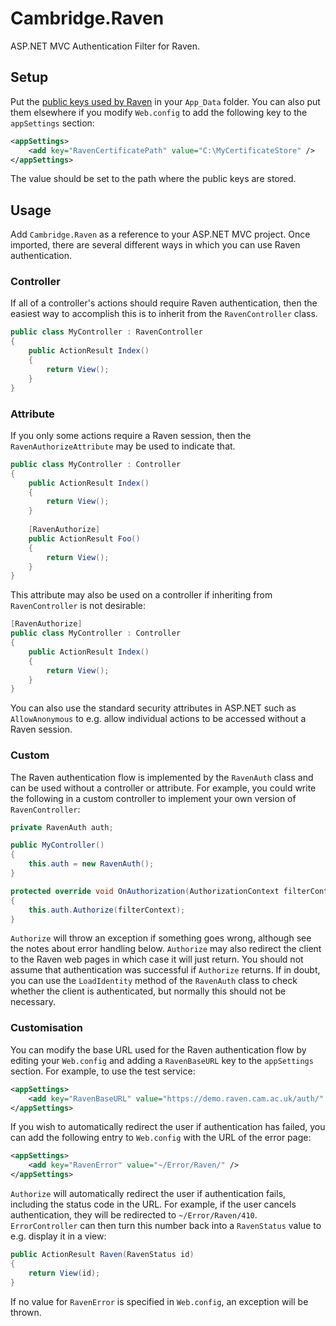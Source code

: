 # Cambridge.Raven
ASP.NET MVC Authentication Filter for Raven.

## Setup

Put the [public keys used by Raven](https://raven.cam.ac.uk/project/keys/) in your `App_Data` folder. You can also put them elsewhere if you modify `Web.config` to add the following key to the `appSettings` section:

```xml
<appSettings>
    <add key="RavenCertificatePath" value="C:\MyCertificateStore" />
</appSettings>
```

The value should be set to the path where the public keys are stored.

## Usage

Add `Cambridge.Raven` as a reference to your ASP.NET MVC project. Once imported, there are several different ways in which you can use Raven authentication.

### Controller

If all of a controller's actions should require Raven authentication, then the easiest way to accomplish this is to inherit from the `RavenController` class.

```C#
public class MyController : RavenController
{
    public ActionResult Index()
    {
        return View();
    }
}
```

### Attribute

If you only some actions require a Raven session, then the ``RavenAuthorizeAttribute`` may be used to indicate that.

```C#
public class MyController : Controller
{
    public ActionResult Index()
    {
        return View();
    }
    
    [RavenAuthorize]
    public ActionResult Foo()
    {
        return View();
    }
}
```

This attribute may also be used on a controller if inheriting from `RavenController` is not desirable:

```C#
[RavenAuthorize]
public class MyController : Controller
{
    public ActionResult Index()
    {
        return View();
    }
}
```

You can also use the standard security attributes in ASP.NET such as `AllowAnonymous` to e.g. allow individual actions to be accessed without a Raven session.

### Custom 

The Raven authentication flow is implemented by the `RavenAuth` class and can be used without a controller or attribute. For example, you could write the following in a custom controller to implement your own version of `RavenController`:

```C#
private RavenAuth auth;

public MyController()
{
    this.auth = new RavenAuth();
}

protected override void OnAuthorization(AuthorizationContext filterContext)
{
    this.auth.Authorize(filterContext);
}
```

`Authorize` will throw an exception if something goes wrong, although see the notes about error handling below. `Authorize` may also redirect the client to the Raven web pages in which case it will just return. You should not assume that authentication was successful if `Authorize` returns. If in doubt, you can use the `LoadIdentity` method of the `RavenAuth` class to check whether the client is authenticated, but normally this should not be necessary. 

### Customisation 

You can modify the base URL used for the Raven authentication flow by editing your `Web.config` and adding a `RavenBaseURL` key to the `appSettings` section. For example, to use the test service:

```xml
<appSettings>
    <add key="RavenBaseURL" value="https://demo.raven.cam.ac.uk/auth/" />
</appSettings>
```

If you wish to automatically redirect the user if authentication has failed, you can add the following entry to `Web.config` with the URL of the error page:

```xml
<appSettings>
    <add key="RavenError" value="~/Error/Raven/" />
</appSettings>
```

`Authorize` will automatically redirect the user if authentication fails, including the status code in the URL. For example, if the user cancels authentication, they will be redirected to `~/Error/Raven/410`. `ErrorController` can then turn this number back into a `RavenStatus` value to e.g. display it in a view:

```C#
public ActionResult Raven(RavenStatus id)
{
    return View(id);
}
```

If no value for `RavenError` is specified in `Web.config`, an exception will be thrown.


